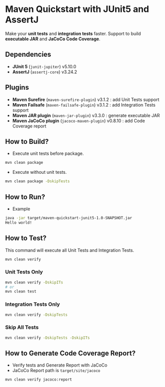 # Maven Quickstart with JUnit5 and AssertJ

Make your **unit tests** and **integration tests** faster.
Support to build **executable JAR** and **JaCoCo Code Coverage**.

## Dependencies

- **JUnit 5** (`junit-jupiter`) v5.10.0
- **AssertJ** (`assertj-core`) v3.24.2

## Plugins

- **Maven Surefire** (`maven-surefire-plugin`) v3.1.2 : add Unit Tests support
- **Maven Failsafe** (`maven-failsafe-plugin`) v3.1.2 : add Integration Tests support
- **Maven JAR plugin** (`maven-jar-plugin`) v3.3.0 : generate executable JAR
- **Maven JaCoCo plugin** (`jacoco-maven-plugin`) v0.8.10 : add Code Coverage report

## How to Build?

* Execute unit tests before package.

```sh
mvn clean package
```

* Execute without unit tests.

```sh
mvn clean package -DskipTests
```

## How to Run?

* Example

```sh
java -jar target/maven-quickstart-junit5-1.0-SNAPSHOT.jar
Hello world!
```

## How to Test?

This command will execute all Unit Tests and Integration Tests.

```sh 
mvn clean verify
```

### Unit Tests Only

```sh
mvn clean verify -DskipITs
# or
mvn clean test
```

### Integration Tests Only

```sh
mvn clean verify -DskipTests
```

### Skip All Tests

```sh
mvn clean verify -DskipTests -DskipITs
```

## How to Generate Code Coverage Report?

- Verify tests and Generate Report with JaCoCo
- JaCoCo Report path is `target/site/jacoco`

```sh
mvn clean verify jacoco:report
```